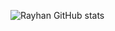 ![Rayhan GitHub stats](https://github-readme-stats.vercel.app/api?username=RayhanRamadhani&theme=transparent&show_icons=true)
